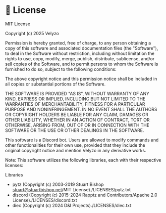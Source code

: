 # 📡 License

MIT License

Copyright (c) 2025 Velyzo

Permission is hereby granted, free of charge, to any person obtaining a copy of this software and associated documentation files (the "Software"), to deal in the Software without restriction, including without limitation the rights to use, copy, modify, merge, publish, distribute, sublicense, and/or sell copies of the Software, and to permit persons to whom the Software is furnished to do so, subject to the following conditions:

The above copyright notice and this permission notice shall be included in all copies or substantial portions of the Software.

THE SOFTWARE IS PROVIDED "AS IS", WITHOUT WARRANTY OF ANY KIND, EXPRESS OR IMPLIED, INCLUDING BUT NOT LIMITED TO THE WARRANTIES OF MERCHANTABILITY, FITNESS FOR A PARTICULAR PURPOSE AND NONINFRINGEMENT. IN NO EVENT SHALL THE AUTHORS OR COPYRIGHT HOLDERS BE LIABLE FOR ANY CLAIM, DAMAGES OR OTHER LIABILITY, WHETHER IN AN ACTION OF CONTRACT, TORT OR OTHERWISE, ARISING FROM, OUT OF OR IN CONNECTION WITH THE SOFTWARE OR THE USE OR OTHER DEALINGS IN THE SOFTWARE.

This software is a Discord bot. Users are allowed to modify commands and other functionalities for their own use, provided that they include the original copyright notice and mention Velyzo in any derivative works.

Note: This software utilizes the following libraries, each with their respective licenses:

Libraries

* pytz (Copyright (c) 2003-2019 Stuart Bishop stuart@stuartbishop.net/MIT License)./LICENSES/pytz.txt
* discord (Copyright (c) 2015-2024 Rapptz and Contributors/Apache 2.0 License)./LICENSES/discord.txt
* diec (Copyright (c) 2024 D\&I Projects)./LICENSES/diec.txt
